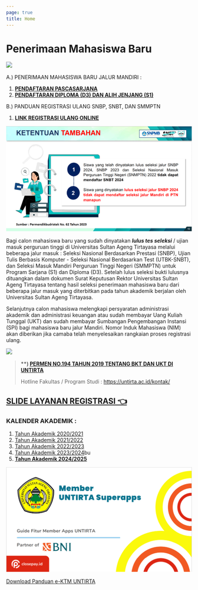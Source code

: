 ```yaml
---
page: true
title: Home
---
```


# Penerimaan Mahasiswa Baru

![](images/Selamat%20Datang%20Maba.jpg)

![]()A.) PENERIMAAN MAHASISWA BARU JALUR MANDIRI :

1.  [**PENDAFTARAN PASCASARJANA**](https://pmb.untirta.ac.id/en/)
2.  [**PENDAFTARAN DIPLOMA (D3) DAN ALIH JENJANG (S1)**](https://registrasi.untirta.ac.id/post/2023-05-18-pendaftaran-ujian-masuk-mandiri-umm-program-d3-dan-s1-alih-jenjang-tahun-2023/)

B.) PANDUAN REGISTRASI ULANG SNBP, SNBT, DAN SMMPTN

1.  [**LINK REGISTRASI ULANG ONLINE**](https://registrasi.untirta.ac.id/post/2024-03-15-panduan-registrasi-ulang-snbp-snbt-smmptn-barat-smbnu-dan-adik-2024/)

![](11122023-1.png)

Bagi calon mahasiswa baru yang sudah dinyatakan ***lulus tes seleksi*** / ujian masuk perguruan tinggi di Universitas Sultan Ageng Tirtayasa melalui beberapa jalur masuk : Seleksi Nasional Berdasarkan Prestasi (SNBP), Ujian Tulis Berbasis Komputer - Seleksi Nasional Berdasarkan Test (UTBK-SNBT), dan Seleksi Masuk Mandiri Perguruan Tinggi Negeri (SMMPTN) untuk Program Sarjana (S1) dan Diploma (D3). Setelah lulus seleksi bukti lulusnya dituangkan dalam dokumen Surat Keputusan Rektor Universitas Sultan Ageng Tirtayasa tentang hasil seleksi penerimaan mahasiswa baru dari beberapa jalur masuk yang diterbitkan pada tahun akademik berjalan oleh Universitas Sultan Ageng Tirtayasa.

Selanjutnya calon mahasiswa melengkapi persyaratan administrasi akademik dan administrasi keuangan atau sudah membayar Uang Kuliah Tunggal (UKT) dan sudah membayar Sumbangan Pengembangan Instansi (SPI) bagi mahasiswa baru jalur Mandiri. Nomor Induk Mahasiswa (NIM) akan diberikan jika camaba telah menyelesaikan rangkaian proses registrasi ulang.

![](images/hotline.jpg)

> **\*\*) [PERMEN NO.194 TAHUN 2019 TENTANG BKT DAN UKT DI UNTIRTA](https://drive.google.com/file/d/1eqmhH4cpcsD9de3W_tepZTlALO71pM7a/view?usp=share_link)**
>
> Hotline Fakultas / Program Studi : <https://untirta.ac.id/kontak/>

## [SLIDE LAYANAN REGISTRASI 👈](https://www.canva.com/design/DAFrHbv2zk8/4dI9nnEa4O8jmddj6ZVziQ/edit)

### KALENDER AKADEMIK :

1.  [Tahun Akademik 2020/2021](https://drive.google.com/file/d/1vvD9VlOBzONSaxPwMba8nN4Yn9xgQKbV/view?usp=sharing)
2.  [Tahun Akademik 2021/2022](https://drive.google.com/file/d/1vyXeqhLnz7JPNPcIErNuFabIRxFdrxON/view?usp=sharing)
3.  [Tahun Akademik 2022/2023](https://drive.google.com/file/d/1tEUuxYIRG-KP2izMFVBx2JybquhkyFNj/view?usp=sharing)
4.  [Tahun Akademik 2023/2024](https://drive.google.com/file/d/11xm-H5oAdp_Zg1IPgIy5Y2TlY49u8S8B/view?usp=sharing)bu
5.  [**Tahun Akademik 2024/2025**](https://untirtaacid-my.sharepoint.com/:b:/g/personal/registrasi_untirta_ac_id/ERR0tiP7bv9Bkr7AR42_ALABXoFcjg_kbHavCBBivVDFaQ?e=FFePuM)

![](images/paste-64791ECA.png)

[Download Panduan e-KTM UNTIRTA](https://drive.google.com/file/d/1c1eCCzoSwOsRZtUxFCYEtWNxcwl2NFKR/view?usp=sharing)
